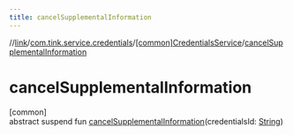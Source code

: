 ```yaml
---
title: cancelSupplementalInformation
---
```

//[link](../../../index.html)/[com.tink.service.credentials](../index.html)/[[common]CredentialsService](index.html)/[cancelSupplementalInformation](cancel-supplemental-information.html)



# cancelSupplementalInformation



[common]\
abstract suspend fun [cancelSupplementalInformation](cancel-supplemental-information.html)(credentialsId: [String](https://kotlinlang.org/api/latest/jvm/stdlib/kotlin/-string/index.html))




